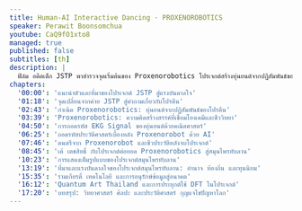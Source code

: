 ```yaml
---
title: Human-AI Interactive Dancing · PROXENOROBOTICS
speaker: Perawit Boonsomchua
youtube: CaQ9fO1xto8
managed: true
published: false
subtitles: [th]
description: |
  ฟิล์ม อดีตเด็ก JSTP พาสำรวจจุดเริ่มต้นของ Proxenorobotics โปรเจกต์สร้างหุ่นยนต์จากปฏิสัมพันธ์ของโปรตีน  โดยเชื่อมโยงความสัมพันธ์ระหว่างวิทยาศาสตร์ ศิลปะ และปรัชญา ผ่านมุมมองที่ไม่เหมือนใคร  ฟิล์มจะพาคุณไปพบกับแรงบันดาลใจจากค่าย JSTP ที่จุดประกายความคิดสร้างสรรค์  รวมถึงการนำ concept ทางชีววิทยาและคณิตศาสตร์มาผสมผสานกันอย่างลงตัว  และการใช้ AI ในการถอดรหัสประวัติศาสตร์เบื้องหลังหุ่นยนต์  มาร่วมค้นหาความเชื่อมโยงอันน่าสนใจระหว่างศาสตร์ต่างๆ และความเป็นไปได้ใหม่ๆ ในโลกของวิทยาศาสตร์และเทคโนโลยีไปพร้อมกัน
chapters:
  '00:00': 'แนะนำตัวและที่มาของโปรเจกต์ JSTP สู่แรงบันดาลใจ'
  '01:18': 'จุดเปลี่ยนจากค่าย JSTP สู่คำถามเกี่ยวกับโปรตีน'
  '02:43': 'กำเนิด Proxenorobotics: หุ่นยนต์จากปฏิสัมพันธ์ของโปรตีน'
  '03:39': 'Proxenorobotics: ความคิดสร้างสรรค์ที่เชื่อมโยงเคมีและชีววิทยา'
  '04:50': 'การถอดรหัส EKG Signal ของหุ่นยนต์ด้วยคณิตศาสตร์'
  '06:25': 'ถอดรหัสประวัติศาสตร์เบื้องหลัง Proxenorobot ด้วย AI'
  '07:46': 'ดนตรีจาก Proxenorobot และชีวประวัติหลังจบโปรเจกต์'
  '08:45': 'เต้ เตชสิทธิ์ กับโปรเจกต์ต่อยอด Proxenorobotics สู่สมุนไพรทับลาน'
  '10:23': 'การแสดงเต็มรูปแบบของโปรเจกต์สมุนไพรทับลาน'
  '13:19': 'ที่มาและแรงบันดาลใจของโปรเจกต์สมุนไพรทับลาน: อำนาจ ท้องถิ่น และทุนนิยม'
  '15:35': 'รามเกียรติ์ เทคโนโลยี และการอนุรักษ์ข้อมูลสู่อนาคต'
  '16:12': 'Quantum Art Thailand และการประยุกต์ใช้ DFT ในโปรเจกต์'
  '17:20': 'บทสรุป: วิทยาศาสตร์ ศิลปะ และประวัติศาสตร์ กุญแจไขปัญหาโลก'
---
```

